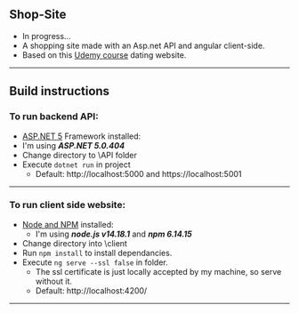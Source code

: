 ## Shop-Site
- In progress...
- A shopping site made with an Asp.net API and angular client-side.
- Based on this [Udemy course](https://www.udemy.com/course/build-an-app-with-aspnet-core-and-angular-from-scratch/) dating website.
---
## Build instructions
### To run backend API:
- [ASP.NET 5](https://dotnet.microsoft.com/en-us/apps/aspnet) Framework installed:
- I'm using ***ASP.NET 5.0.404***
- Change directory to \API folder
- Execute `dotnet run` in project
    - Default: http://localhost:5000 and https://localhost:5001
---
### To run client side website:
- [Node and NPM](https://nodejs.org/en/) installed:
    - I'm using ***node.js v14.18.1*** and ***npm 6.14.15***
- Change directory into \client
- Run `npm install` to install dependancies.
- Execute `ng serve --ssl false` in folder. 
    - The ssl certificate is just locally accepted by my machine, so serve without it.
    - Default: http://localhost:4200/
---